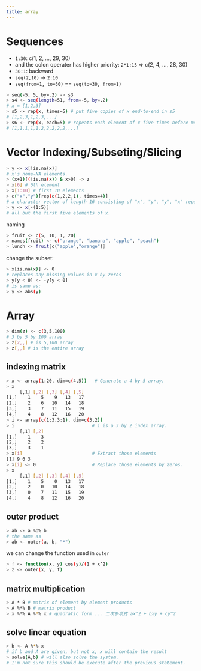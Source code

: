 ```yaml
---
title: array
---
```

Sequences
=========
* `1:30`: c(1, 2, …, 29, 30)
* and the colon operater has higher priority: `2*1:15` => c(2, 4, …, 28, 30)
* `30:1`: backward
* `seq(2,10)` => `2:10`
* `seq(from=1, to=30)` == `seq(to=30, from=1)`

```sh
> seq(-5, 5, by=.2) -> s3
> s4 <- seq(length=51, from=-5, by=.2)
# x = [1,2,3]
> s5 <- rep(x, times=5) # put five copies of x end-to-end in s5
# [1,2,3,1,2,3,...]
> s6 <- rep(x, each=5) # repeats each element of x five times before moving on to the next.
# [1,1,1,1,1,2,2,2,2,2,...]
```


Vector Indexing/Subseting/Slicing
=================================

```sh
> y <- x[!is.na(x)]
# x's none-NA elements.
> (x+1)[(!is.na(x)) & x>0] -> z
> x[6] # 6th element
> x[1:10] # first 10 elements
> c("x","y")[rep(c(1,2,2,1), times=4)]
# a character vector of length 16 consisting of "x", "y", "y", "x" repeated four times.
> y <- x[-(1:5)]
# all but the first five elements of x.
```

naming

```sh
> fruit <- c(5, 10, 1, 20)
> names(fruit) <- c("orange", "banana", "apple", "peach")
> lunch <- fruit[c("apple","orange")]
```

change the subset:

```sh
> x[is.na(x)] <- 0
# replaces any missing values in x by zeros
> y[y < 0] <- -y[y < 0]
# is same as:
> y <- abs(y)
```


Array
=====

```sh
> dim(z) <- c(3,5,100)
# 3 by 5 by 100 array
> z[2,,] # is 5,100 array
> z[,,] # is the entire array
```

indexing matrix
---------------

```sh
> x <- array(1:20, dim=c(4,5))   # Generate a 4 by 5 array.
> x
     [,1] [,2] [,3] [,4] [,5]
[1,]    1    5    9   13   17
[2,]    2    6   10   14   18
[3,]    3    7   11   15   19
[4,]    4    8   12   16   20
> i <- array(c(1:3,3:1), dim=c(3,2))
> i                             # i is a 3 by 2 index array.
     [,1] [,2]
[1,]    1    3
[2,]    2    2
[3,]    3    1
> x[i]                          # Extract those elements
[1] 9 6 3
> x[i] <- 0                     # Replace those elements by zeros.
> x
     [,1] [,2] [,3] [,4] [,5]
[1,]    1    5    0   13   17
[2,]    2    0   10   14   18
[3,]    0    7   11   15   19
[4,]    4    8   12   16   20
```

outer product
-------------

```sh
> ab <- a %o% b
# the same as
> ab <- outer(a, b, "*")
```

we can change the function used in `outer`

```sh
> f <- function(x, y) cos(y)/(1 + x^2)
> z <- outer(x, y, f)
```

matrix multiplication
---------------------

```sh
> A * B # matrix of element by element products
> A %*% B # matrix product
> x %*% A %*% x # quadratic form ... 二次多项式 ax^2 + bxy + cy^2
```

solve linear equation
---------------------
```sh
> b <- A %*% x
# if b and A are given, but not x, x will contain the result
> solve(A,b) # will also solve the system.
# I'm not sure this should be execute after the previous statement.

